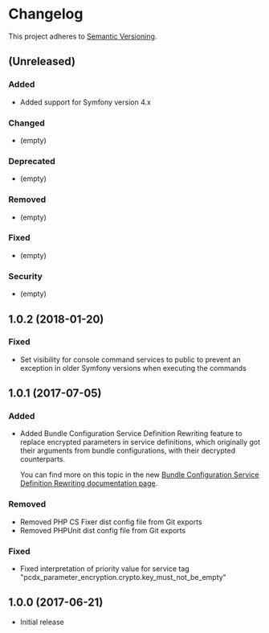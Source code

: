 # Changelog

This project adheres to [Semantic Versioning](http://semver.org/).

## (Unreleased)

### Added

*   Added support for Symfony version 4.x

### Changed

*   (empty)

### Deprecated

*   (empty)

### Removed

*   (empty)

### Fixed

*   (empty)

### Security

*   (empty)

## 1.0.2 (2018-01-20)

### Fixed

*   Set visibility for console command services to public to prevent an exception in older Symfony versions when
    executing the commands

## 1.0.1 (2017-07-05)

### Added

*   Added Bundle Configuration Service Definition Rewriting feature to replace encrypted parameters in service
    definitions, which originally got their arguments from bundle configurations, with their decrypted counterparts.

    You can find more on this topic in the new
    [Bundle Configuration Service Definition Rewriting documentation page](Resources/doc/bundle-configuration-service-definition-rewriting.rst).

### Removed

*   Removed PHP CS Fixer dist config file from Git exports
*   Removed PHPUnit dist config file from Git exports

### Fixed

*   Fixed interpretation of priority value for service tag "pcdx_parameter_encryption.crypto.key_must_not_be_empty"

## 1.0.0 (2017-06-21)

*   Initial release
